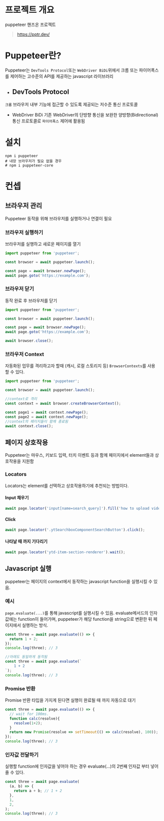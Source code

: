 # 프로젝트 개요
puppeteer 핸즈온 프로젝트
> https://pptr.dev/

# Puppeteer란?
Puppeteer는 `DevTools Protocol`또는 `WebDriver BiDi`위에서 크롬 또는 파이어폭스를 제어하는 고수준의 API를 제공하는 javascript 라이브러리
- ## DevTools Protocol
`크롬` 브라우저 내부 기능에 접근할 수 있도록 제공되는 저수준 통신 프로토콜

- WebDriver BiDi
기존 WebDriver의 단방향 통신을 보완한 양방향(Bidirectional) 통신 프로토콜로 `파이어폭스` 제어에 활용됨


# 설치
```shell
npm i puppeteer
# 내장 브라우저가 필요 없을 경우
# npm i puppeteer-core
```

# 컨셉
## 브라우저 관리
Puppeteer 동작을 위해 브라우저를 실행하거나 연결이 필요
### 브라우저 실행하기
브라우저를 실행하고 새로운 페이지를 열기
```javascript
import puppeteer from 'puppeteer';

const browser = await puppeteer.launch();

const page = await browser.newPage();
await page.goto('https://example.com');

```
### 브라우저 닫기
동작 완료 후 브라우저를 닫기
```javascript
import puppeteer from 'puppeteer';

const browser = await puppeteer.launch();

const page = await browser.newPage();
await page.goto('https://example.com');

await browser.close();
```

### 브라우저 Context
자동화된 업무를 격리하고자 할때 (캐시, 로컬 스토리지 등) `BrowserContexts`를 사용할 수 있다.
```javascript
import puppeteer from 'puppeteer';

const browser = await puppeteer.launch();

//context로 격리
const context = await browser.createBrowserContext();

const page1 = await context.newPage();
const page2 = await context.newPage();
//context의 페이지들이 함께 종료됨
await context.close();
```

## 페이지 상호작용
Puppeteer는 마우스, 키보드 입력, 터치 이벤트 등과 함께 페이지에서 element들과 상호작용을 지원함

### Locators
Locators는 element를 선택하고 상호작용하기에 추천되는 방법이다.

#### Input 채우기
```javascript
await page.locator('input[name=search_query]').fill('how to upload videos on youtube');
```

#### Click
```javascript
await page.locator('.ytSearchboxComponentSearchButton').click();

```

#### 나타날 때 까지 기다리기
```javascript
await page.locator('ytd-item-section-renderer').wait();
```

## Javascript 실행
puppeteer는 페이지의 context에서 동작하는 javascript function을 실행시킬 수 있음.

### 예시
`page.evaluate(...)`를 통해 javascript를 실행시킬 수 있음. evaluate메서드의 인자값에는 function이 들어가며, puppeteer가 해당 function을 string으로 변환한 뒤
페이지에서 실행하는 방식.
```javascript
const three = await page.evaluate(() => {
  return 1 + 2;
});
console.log(three); // 3

//아래도 동일하게 동작됨
const three = await page.evaluate(`
    1 + 2
`);
console.log(three); // 3
```

### Promise 반환
Promise 반환 타입을 가지게 된다면 실행이 완료될 때 까지 자동으로 대기
```javascript
const three = await page.evaluate(() => {
  // wait for 100ms.
  function calc(resolve){
    resolve(1+2);
  }
  return new Promise(resolve => setTimeout(() => calc(resolve), 100));
});
console.log(three); // 3
```

### 인자값 전달하기
실행할 function에 인자값을 넣어야 하는 경우 evaluate(...)의 2번째 인자값 부터 넣어줄 수 있다.
```javascript
const three = await page.evaluate(
  (a, b) => {
    return a + b; // 1 + 2
  },
  1,
  2,
);
console.log(three); // 3
```